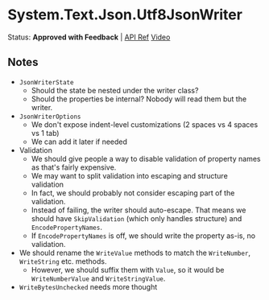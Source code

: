 # System.Text.Json.Utf8JsonWriter

Status: **Approved with Feedback** | 
[API Ref](https://github.com/dotnet/corefx/issues/33552)
[Video](https://www.youtube.com/watch?v=jFIS4v2H_4s)

## Notes

* `JsonWriterState`
    - Should the state be nested under the writer class?
    - Should the properties be internal? Nobody will read them but the writer.
* `JsonWriterOptions`
    - We don't expose indent-level customizations (2 spaces vs 4 spaces vs 1 tab)
    - We can add it later if needed
* Validation
    - We should give people a way to disable validation of property names as
      that's fairly expensive.
    - We may want to split validation into escaping and structure validation
    - In fact, we should probably not consider escaping part of the validation.
    - Instead of failing, the writer should auto-escape. That means we should
      have `SkipValidation` (which only handles structure) and
      `EncodePropertyNames`.
    - If `EncodePropertyNames` is off, we should write the property as-is, no
      validation.
* We should rename the `WriteValue` methods to match the `WriteNumber`,
  `WriteString` etc. methods.
    - However, we should suffix them with `Value`, so it would be
      `WriteNumberValue` and `WriteStringValue`.
* `WriteBytesUnchecked` needs more thought